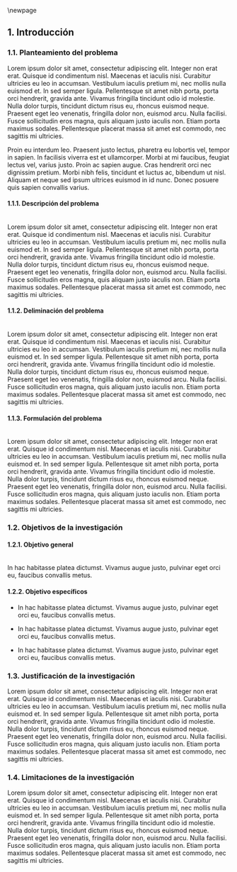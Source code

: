\newpage

## 1. Introducción

### 1.1. Planteamiento del problema

Lorem ipsum dolor sit amet, consectetur adipiscing elit. Integer non erat erat. Quisque id condimentum nisl. Maecenas et iaculis nisi. Curabitur ultricies eu leo in accumsan. Vestibulum iaculis pretium mi, nec mollis nulla euismod et. In sed semper ligula. Pellentesque sit amet nibh porta, porta orci hendrerit, gravida ante. Vivamus fringilla tincidunt odio id molestie. Nulla dolor turpis, tincidunt dictum risus eu, rhoncus euismod neque. Praesent eget leo venenatis, fringilla dolor non, euismod arcu. Nulla facilisi. Fusce sollicitudin eros magna, quis aliquam justo iaculis non. Etiam porta maximus sodales. Pellentesque placerat massa sit amet est commodo, nec sagittis mi ultricies.

Proin eu interdum leo. Praesent justo lectus, pharetra eu lobortis vel, tempor in sapien. In facilisis viverra est et ullamcorper. Morbi at mi faucibus, feugiat lectus vel, varius justo. Proin ac sapien augue. Cras hendrerit orci nec dignissim pretium. Morbi nibh felis, tincidunt et luctus ac, bibendum ut nisl. Aliquam et neque sed ipsum ultrices euismod in id nunc. Donec posuere quis sapien convallis varius.

#### 1.1.1. Descripción del problema
\
Lorem ipsum dolor sit amet, consectetur adipiscing elit. Integer non erat erat. Quisque id condimentum nisl. Maecenas et iaculis nisi. Curabitur ultricies eu leo in accumsan. Vestibulum iaculis pretium mi, nec mollis nulla euismod et. In sed semper ligula. Pellentesque sit amet nibh porta, porta orci hendrerit, gravida ante. Vivamus fringilla tincidunt odio id molestie. Nulla dolor turpis, tincidunt dictum risus eu, rhoncus euismod neque. Praesent eget leo venenatis, fringilla dolor non, euismod arcu. Nulla facilisi. Fusce sollicitudin eros magna, quis aliquam justo iaculis non. Etiam porta maximus sodales. Pellentesque placerat massa sit amet est commodo, nec sagittis mi ultricies.

#### 1.1.2. Deliminación del problema
\
Lorem ipsum dolor sit amet, consectetur adipiscing elit. Integer non erat erat. Quisque id condimentum nisl. Maecenas et iaculis nisi. Curabitur ultricies eu leo in accumsan. Vestibulum iaculis pretium mi, nec mollis nulla euismod et. In sed semper ligula. Pellentesque sit amet nibh porta, porta orci hendrerit, gravida ante. Vivamus fringilla tincidunt odio id molestie. Nulla dolor turpis, tincidunt dictum risus eu, rhoncus euismod neque. Praesent eget leo venenatis, fringilla dolor non, euismod arcu. Nulla facilisi. Fusce sollicitudin eros magna, quis aliquam justo iaculis non. Etiam porta maximus sodales. Pellentesque placerat massa sit amet est commodo, nec sagittis mi ultricies.

#### 1.1.3. Formulación del problema
\
Lorem ipsum dolor sit amet, consectetur adipiscing elit. Integer non erat erat. Quisque id condimentum nisl. Maecenas et iaculis nisi. Curabitur ultricies eu leo in accumsan. Vestibulum iaculis pretium mi, nec mollis nulla euismod et. In sed semper ligula. Pellentesque sit amet nibh porta, porta orci hendrerit, gravida ante. Vivamus fringilla tincidunt odio id molestie. Nulla dolor turpis, tincidunt dictum risus eu, rhoncus euismod neque. Praesent eget leo venenatis, fringilla dolor non, euismod arcu. Nulla facilisi. Fusce sollicitudin eros magna, quis aliquam justo iaculis non. Etiam porta maximus sodales. Pellentesque placerat massa sit amet est commodo, nec sagittis mi ultricies.

### 1.2. Objetivos de la investigación

#### 1.2.1. Objetivo general
\
In hac habitasse platea dictumst. Vivamus augue justo, pulvinar eget orci eu, faucibus convallis metus.


#### 1.2.2. Objetivo específicos

* In hac habitasse platea dictumst. Vivamus augue justo, pulvinar eget orci eu, faucibus convallis metus.

* In hac habitasse platea dictumst. Vivamus augue justo, pulvinar eget orci eu, faucibus convallis metus.

* In hac habitasse platea dictumst. Vivamus augue justo, pulvinar eget orci eu, faucibus convallis metus.

### 1.3. Justificación de la investigación

Lorem ipsum dolor sit amet, consectetur adipiscing elit. Integer non erat erat. Quisque id condimentum nisl. Maecenas et iaculis nisi. Curabitur ultricies eu leo in accumsan. Vestibulum iaculis pretium mi, nec mollis nulla euismod et. In sed semper ligula. Pellentesque sit amet nibh porta, porta orci hendrerit, gravida ante. Vivamus fringilla tincidunt odio id molestie. Nulla dolor turpis, tincidunt dictum risus eu, rhoncus euismod neque. Praesent eget leo venenatis, fringilla dolor non, euismod arcu. Nulla facilisi. Fusce sollicitudin eros magna, quis aliquam justo iaculis non. Etiam porta maximus sodales. Pellentesque placerat massa sit amet est commodo, nec sagittis mi ultricies.

### 1.4. Limitaciones de la investigación

Lorem ipsum dolor sit amet, consectetur adipiscing elit. Integer non erat erat. Quisque id condimentum nisl. Maecenas et iaculis nisi. Curabitur ultricies eu leo in accumsan. Vestibulum iaculis pretium mi, nec mollis nulla euismod et. In sed semper ligula. Pellentesque sit amet nibh porta, porta orci hendrerit, gravida ante. Vivamus fringilla tincidunt odio id molestie. Nulla dolor turpis, tincidunt dictum risus eu, rhoncus euismod neque. Praesent eget leo venenatis, fringilla dolor non, euismod arcu. Nulla facilisi. Fusce sollicitudin eros magna, quis aliquam justo iaculis non. Etiam porta maximus sodales. Pellentesque placerat massa sit amet est commodo, nec sagittis mi ultricies.
